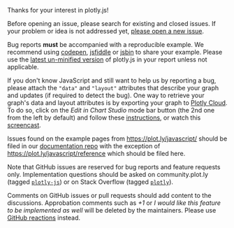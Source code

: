 Thanks for your interest in plotly.js!

Before opening an issue, please search for existing and closed issues. If your problem or idea is not addressed yet, [please open a new issue](https://github.com/plotly/plotly.js/issues/new).

Bug reports **must** be accompanied with a reproducible example. We recommend using [codepen](http://codepen.io/), [jsfiddle](https://jsfiddle.net/) or [jsbin](https://jsbin.com) to share your example. Please use the [latest un-minified version](https://cdn.plot.ly/plotly-latest.js) of plotly.js in your report unless not applicable.

If you don't know JavaScript and still want to help us by reporting a bug, please attach the `"data"` and `"layout"` attributes that describe your graph and updates (if required to detect the bug). One way to retrieve your graph's data and layout attributes is by exporting your graph to [Plotly Cloud](http://plot.ly/). To do so, click on the _Edit in Chart Studio_ mode bar button (the 2nd one from the left by default) and follow these [instructions](https://help.plot.ly/save-share-and-export-in-plotly/), or watch this [screencast](https://community.plot.ly/t/mega-sharing-graphs-with-chart-studio/8869).

Issues found on the example pages from https://plot.ly/javascript/ should be filed in our [documentation repo](https://github.com/plotly/documentation/issues) with the exception of https://plot.ly/javascript/reference which should be filed here.

Note that GitHub issues are reserved for bug reports and feature requests only. Implementation questions should be asked on community.plot.ly (tagged [`plotly-js`](http://community.plot.ly/c/plotly-js)) or on Stack Overflow (tagged [`plotly`](https://stackoverflow.com/questions/tagged/plotly)).

Comments on GitHub issues or pull requests should add content to the discussions. Approbation comments such as *+1* or *I would like this feature to be implemented as well* will be deleted by the maintainers. Please use [GitHub reactions](https://github.com/blog/2119-add-reactions-to-pull-requests-issues-and-comments) instead.
